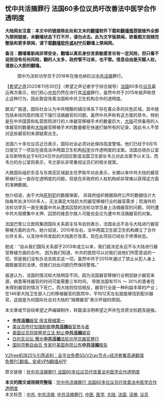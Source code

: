  <h2>忧中共活摘罪行 法国60多位议员吁改善法中医学合作透明度</h2> <p class="notice"><b>大陆网友注意：本文中的链接除此处和文末的<a href="https://github.com/bannedbook/fanqiang" >翻墙</a>软件下载和<a href="https://github.com/killgcd/justmysocks/blob/master/README.md">翻墙推荐</a>链接外全部为禁网链接，未翻墙状态下打不开，请勿点击。此为文字版禁闻，欲看图文视频完整版和更多禁闻，请下载<a href="https://github.com/bannedbook/fanqiang">翻墙软件或APP</a>后翻墙上禁闻网。</p><p>备注：翻墙看新闻非常安全，翻墙以真实身份发表敏感言论有一定风险，但只看不说则没有任何风险，翻的人太多，政府管不过来，也不管。信息自由是天赋人权，请放心大胆的翻墙。</b></p>  <div class="entry"> <figure><figcaption>图中为法轮功学员于2018年在维也纳抗议<a href="https://www.bannedbook.org/bnews/tag/%E4%B8%AD%E5%85%B1%E6%B4%BB%E6%91%98/" class="st_tag internal_tag" rel="tag" title="标签 中共活摘 下的日志">中共活摘</a>罪行。</figcaption></figure> <p>【<span class='wp_keywordlink_affiliate'><a href="https://www.soundofhope.org" title="希望之声" target="_blank">希望之声</a></span>2020年11月30日】（希望之声记者宇宁综合报导）<a href="https://www.bannedbook.org/bnews/tag/%e6%b3%95%e5%9b%bd/" class="st_tag internal_tag" rel="tag" title="标签 法国 下的日志">法国</a>60多位<a href="https://www.bannedbook.org/bnews/tag/%e8%ae%ae%e5%91%98/" class="st_tag internal_tag" rel="tag" title="标签 议员 下的日志">议员</a>最近再次表示，他们担心<a href="https://www.bannedbook.org/bnews/tag/%e4%b8%ad%e5%85%b1/" class="st_tag internal_tag" rel="tag" title="标签 中共 下的日志">中共</a>仍然在进行其<a href="https://www.bannedbook.org/bnews/tag/%e6%b4%bb%e6%91%98/" class="st_tag internal_tag" rel="tag" title="标签 活摘 下的日志">活摘</a>罪行，虽然中共于2015年就声称禁止这种行为，因此敦促改善法国和中共卫生机构合作的透明度。 </p> <p>据法广报道，国际社会认为中共残酷的镇压体系下存在着众多的灰色区域，其中就包括未经同意的情况下强行活摘器官的问题。虽然中共声称有这方面的禁令，特别是在中共国营和私营医院进行的人体器官移植手术的数量巨大，<span class='wp_keywordlink_affiliate'><a href="https://www.bannedbook.org/" title="大陆" target="_blank">大陆</a></span>可供备用的人体器官的数量和<a href="https://www.bannedbook.org/bnews/tag/%e5%a4%a7%e9%99%86/" class="st_tag internal_tag" rel="tag" title="标签 大陆 下的日志">大陆</a>器官移植手术的数量都在快速打破所有的记录，因此令人不禁对这些器官的来源疑窦丛生。</p>  <p>法国六十多位议员近日表示，国际社会必须对此保持高度警惕。他们已经于9月15日提交了一项旨在提高法中两国卫生机构<span class='wp_keywordlink'><a href="https://www.bannedbook.org/forum11/topic309.html" title="禁片：“科学”的棍子" target="_blank">科学</a></span>合作透明度的法案。法国总统办公室主任斯特佐达于8月24日作出的回应敦请法国卫生部长韦兰对此法案予以关注。而韦兰的办公室则表示，韦兰部长非常重视议员们的相关提案。</p> <p>大赦国际组织东亚与东南亚区域副主任罗助华对此表示，长期以来中共大陆的器官移植行业一直存在透明度的问题，但是在非政府的人权机构却非常难以获得这方面的准确数据。</p>  <p>他介绍说，由于大陆<span class='wp_keywordlink'><a href="https://www.bannedbook.org/forum2/topic106.html" title="活摘器官：死刑犯撑不起中国器官移植市场上的蘑菇云" target="_blank">死刑犯</a></span>的数据保密， 非政府组织根据政府公开的数据估计大陆每年处决1000多人，无法满足大陆巨大的器官移植行业的器官需求；而海外的法轮功学员一直在揭露中共从遭其囚禁的法轮功学员身上活摘器官的问题，同时遭中共大规模集中关押、囚禁的维吾尔族人可能也会沦为遭中共活摘器官的对象。</p> <p>法国巴黎公立医院集团国际关系部主任韦伯则表示，法国永远不会与大陆进行器官移植方面的合作。她介绍说，2010年左右，法中两国卫生部卫生机构建立了合作伙伴关系，以支持中共发起的大陆医疗改革，现在此项目已经处于停滞状态。  </p>  <p>她说：“自从我们国际关系部于2013年成立以来，我们就决定永远不与大陆进行器官移植方面的合作。 因为我们知道，中共的医院可以对我们说他们所愿意说的一切，但是我们没有办法去核实这一切。虽然中共于2015年通过了禁止从犯人身上摘取器官的法律，但我们对此问题仍然保持警惕。”</p> <p>报道认为，法国的情况和大陆明显不同，因为法国器官移植行业明显缺少器官来源，病患等待器官的时间可能需要三年时间， 导致法国有15% ～ 30%的患者在未得到器官的情况下死亡。而大陆则恰恰相反，器官行业是一种利益丰厚的产业；在146家大陆卫生部人口的移植器官的医院中，平均12天左右就能够找到配对器官，这就是为何国际社会对大陆的“捐赠器官”表示怀疑的原因。  </p>  <p>本文章或节目经希望之声编辑制作，转载请注明希望之声并包含原文标题及链接。</p> <ul class='op-related-articles' title='相关阅读'> <li><a href='https://www.bannedbook.org/bnews/ssgc/20201125/1436890.html' target='_blank'><b>中共活摘</b>器官 侈言移植第一</a></li> <li><a href='https://www.bannedbook.org/bnews/bannedvideo/20201125/1436738.html' target='_blank'>美议员呼吁加强制裁<b>中共活摘</b>器官参与者</a></li> <li><a href='https://www.bannedbook.org/bnews/cbnews/20201125/1436375.html' target='_blank'>美国议员将提两党立法 制止<b>中共活摘</b>器官</a></li> <li><a href='https://www.bannedbook.org/bnews/cbnews/20201125/1436365.html' target='_blank'>日内瓦论坛 曝光<b>中共活摘</b>法轮功学员器官罪行</a></li> <li><a href='https://www.bannedbook.org/bnews/taiwannews/20201028/1421827.html' target='_blank'>国际宗教自由日 专家吁美国务院公布<b>中共活摘</b>报告</a></li> </ul> <p class="texttj"> <a href="https://www.bannedbook.org/forum23/topic22702.html" target="_blank">V2free机场25%引荐返利：全平台免费SS/V2ray节点+经济套餐高速翻墙</a><br/> <a href="https://github.com/bannedbook/fanqiang/wiki/%E7%A6%81%E9%97%BB%E7%BD%91%E5%AE%89%E5%8D%93%E7%BF%BB%E5%A2%99%E6%96%B0%E9%97%BBAPP" target="_blank">免费PC翻墙、安卓VPN翻墙APP</a></p><p>原文链接：<a class="src_link"  href="https://www.soundofhope.org/post/448432" target="_blank">忧中共活摘罪行 法国60多位议员吁改善法中医学合作透明度</a></p><a name='sharetosocial'></a>       <div><b>本文的图文或视频完整版</b>：<a href='https://www.bannedbook.org/bnews/comments/20201130/1439623.html'>忧中共活摘罪行 法国60多位议员吁改善法中医学合作透明度</a></div>  </div><!--END ENTRY--> <div class="postfooter"> <div>本文标签：<a href="https://www.bannedbook.org/bnews/tag/%e4%b8%ad%e5%85%b1/" rel="tag">中共</a>, <a href="https://www.bannedbook.org/bnews/tag/%E4%B8%AD%E5%85%B1%E6%B4%BB%E6%91%98/" rel="tag">中共活摘</a>, <a href="https://www.bannedbook.org/bnews/tag/%e4%b8%ad%e5%85%b1%e6%b4%bb%e6%91%98%e7%bd%aa%e8%a1%8c/" rel="tag">中共活摘罪行</a>, <a href="https://www.bannedbook.org/bnews/tag/%e4%b8%ad%e5%8c%bb/" rel="tag">中医</a>, <a href="https://www.bannedbook.org/bnews/tag/%e5%8c%bb%e5%ad%a6/" rel="tag">医学</a>, <a href="https://www.bannedbook.org/bnews/tag/%e5%a4%a7%e9%99%86/" rel="tag">大陆</a>, <a href="https://www.bannedbook.org/bnews/tag/%e6%b3%95%e5%9b%bd/" rel="tag">法国</a>, <a href="https://www.bannedbook.org/bnews/tag/%e6%b4%bb%e6%91%98/" rel="tag">活摘</a>, <a href="https://www.bannedbook.org/bnews/tag/%e8%ae%ae%e5%91%98/" rel="tag">议员</a></div>  </div><!--END POSTFOOTER--> 